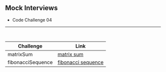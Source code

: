 ## Mock Interviews
- Code Challenge 04

---
<br>

| Challenge         | Link                                        |
| ----------        | ----------------                            |
| matrixSum         | [matrix sum](./matrix_Sum/)                 |
| fibonacciSequence | [fibonacci sequence](./fibonacci_Sequence/) |